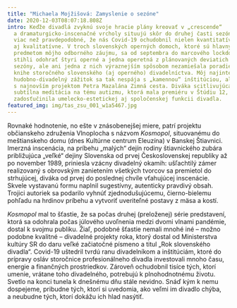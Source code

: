 ```yaml
---
title: "Michaela Mojžišová: Zamyslenie o sezóne"
date: 2020-12-03T08:07:18.808Z
intro: Keďže divadlá zvyknú svoje hracie plány kreovať v „crescende“
  a dramaturgicko-inscenačné vrcholy situujú skôr do druhej časti sezóny, je
  viac než pravdepodobné, že nás Covid-19 ochudobnil nielen kvantitatívne, ale
  aj kvalitatívne. V troch slovenských operných domoch, ktoré sú hlavným
  predmetom môjho odborného záujmu, sa od septembra do marcového lockdownu
  stihli odohrať štyri operné a jedna operetná z plánovaných deviatich premiér
  sezóny, ale ani jedna z nich výraznejším spôsobom nezamiešala poradie v zlatej
  knihe storočného slovenského (aj operného) divadelníctva. Môj najintenzívnejší
  hudobno-divadelný zážitok sa tak nespája s „kamennou“ inštitúciou, ale
  s najnovším projektom Petra Mazalána Zimná cesta. Diváka scitlivujúca, krehko
  subtílna meditácia na tému autizmu, ktorá mala premiéru v Štúdiu 12,
  zadosťučinila umelecko-estetickej aj spoločenskej funkcii divadla.
featured_img: img/tas_zsu_001_w1a5467.jpg
---
```

Rovnaké hodnotenie, no ešte v znásobenejšej miere, patrí projektu občianskeho združenia Vlnoplocha s názvom *Kosmopol*, situovanému do meštianskeho domu (dnes Kultúrne centrum Eleuzína) v Banskej Štiavnici. Imerzná inscenácia, na príbehu „malých“ dejín rodiny štiavnického zubára približujúca „veľké“ dejiny Slovenska od prvej Československej republiky až po november 1989, priniesla vzácny divadelný okamih: ušľachtilý zámer realizovaný s obrovským zanietením všetkých tvorcov sa premietol do strhujúcej, diváka od prvej do poslednej chvíle vťahujúcej inscenácie. Skvele vystavanú formu naplnil sugestívny, autenticky pravdivý obsah. Trojici autoriek sa podarilo vyhnúť zjednodušujúcemu, čierno-bielemu pohľadu na hrdinov príbehu a vytvoriť uveriteľné postavy z mäsa a kostí.  

*Kosmopol* mal to šťastie, že sa počas druhej (preloženej) série predstavení, ktorá sa odohrala počas júlového uvoľnenia medzi dvomi vlnami pandémie, dostal k svojmu publiku. Žiaľ, podobné šťastie nemali mnohé iné – možno podobne kvalitné – divadelné projekty roka, ktorý dostal od Ministerstva kultúry SR do daru veľké začiatočné písmeno a titul „Rok slovenského divadla“. Covid-19 uštedril tvrdú ranu divadelníkom a inštitúciám, ktoré do prípravy osláv storočnice profesionálneho divadla investovali mnoho času, energie a finančných prostriedkov. Zároveň ochudobnil tisíce tých, ktorí umenie, vrátane toho divadelného, potrebujú k plnohodnotnému životu. Svetlo na konci tunela k dnešnému dňu stále nevidno. Snáď kým k nemu dospejeme, pribudne tých, ktorí si uvedomia, ako veľmi im divadlo chýba, a neubudne tých, ktorí dokážu ich hlad nasýtiť.